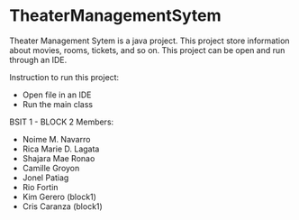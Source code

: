 # TheaterManagementSytem
Theater Management Sytem is a java project. This project store information about movies, rooms, tickets, and so on. This project can be open and run through an IDE.

Instruction to run this project:
  - Open file in an IDE
  - Run the main class

BSIT 1 - BLOCK 2
Members: 
 - Noime M. Navarro
 - Rica Marie D. Lagata
 - Shajara Mae Ronao
 - Camille Groyon
 - Jonel Patiag
 - Rio Fortin
 - Kim Gerero (block1)
 - Cris Caranza (block1)
